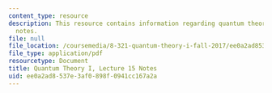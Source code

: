 ```yaml
---
content_type: resource
description: This resource contains information regarding quantum theory I, lecture
  notes.
file: null
file_location: /coursemedia/8-321-quantum-theory-i-fall-2017/ee0a2ad8537e3af0898f0941cc167a2a_MIT8_321F17_lec15.pdf
file_type: application/pdf
resourcetype: Document
title: Quantum Theory I, Lecture 15 Notes
uid: ee0a2ad8-537e-3af0-898f-0941cc167a2a
---
```


